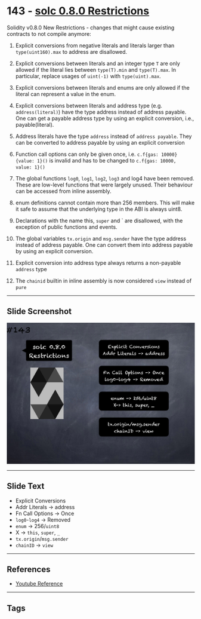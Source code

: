 # 143 - [solc 0.8.0 Restrictions](solc%200.8.0%20Restrictions.md)
Solidity v0.8.0 New Restrictions - changes that might cause existing contracts to not compile anymore:

1.  Explicit conversions from negative literals and literals larger than `type(uint160).max` to address are disallowed.
    
2.  Explicit conversions between literals and an integer type `T` are only allowed if the literal lies between `type(T).min` and `type(T).max`. In particular, replace usages of `uint(-1)` with `type(uint).max`.
    
3.  Explicit conversions between literals and enums are only allowed if the literal can represent a value in the enum.
    
4.  Explicit conversions between literals and address type (e.g. `address(literal)`) have the type address instead of address payable. One can get a payable address type by using an explicit conversion, i.e., payable(literal).
    
5.  Address literals have the type `address` instead of `address payable`. They can be converted to address payable by using an explicit conversion
    
6.  Function call options can only be given once, i.e. `c.f{gas: 10000}{value: 1}()` is invalid and has to be changed to `c.f{gas: 10000, value: 1}()`
    
7.  The global functions `log0`, `log1`, `log2`, `log3` and log4 have been removed. These are low-level functions that were largely unused. Their behaviour can be accessed from inline assembly.
    
8.  enum definitions cannot contain more than 256 members. This will make it safe to assume that the underlying type in the ABI is always uint8.
    
9.  Declarations with the name this, `super` and \` are disallowed, with the exception of public functions and events. 
    
10.  The global variables `tx.origin` and `msg.sender` have the type address instead of address payable. One can convert them into address payable by using an explicit conversion.
    
11.  Explicit conversion into address type always returns a non-payable `address` type
    
12.  The `chainid` builtin in inline assembly is now considered `view` instead of `pure`

___
## Slide Screenshot
![143.png](../../images/3.%20Solidity%20201/143.png)
___
## Slide Text
- Explicit Conversions
- Addr Literals -> address
- Fn Call Options -> Once 
- `log0`-`log4` -> Removed
- `enum` -> 256/`uint8`
- X -> `this`, `super`, `_`
- `tx.origin`/`msg.sender`
- `chainID` -> `view`
___
## References
- [Youtube Reference](https://youtu.be/C0zBhTgppLQ?t=354)
___
## Tags